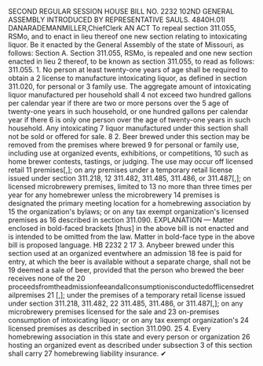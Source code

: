 SECOND REGULAR SESSION
HOUSE BILL NO. 2232
102ND GENERAL ASSEMBLY
INTRODUCED BY REPRESENTATIVE SAULS.
4840H.01I DANARADEMANMILLER,ChiefClerk
AN ACT
To repeal section 311.055, RSMo, and to enact in lieu thereof one new section relating to
intoxicating liquor.
Be it enacted by the General Assembly of the state of Missouri, as follows:
Section A. Section 311.055, RSMo, is repealed and one new section enacted in lieu
2 thereof, to be known as section 311.055, to read as follows:
311.055. 1. No person at least twenty-one years of age shall be required to obtain a
2 license to manufacture intoxicating liquor, as defined in section 311.020, for personal or
3 family use. The aggregate amount of intoxicating liquor manufactured per household shall
4 not exceed two hundred gallons per calendar year if there are two or more persons over the
5 age of twenty-one years in such household, or one hundred gallons per calendar year if there
6 is only one person over the age of twenty-one years in such household. Any intoxicating
7 liquor manufactured under this section shall not be sold or offered for sale.
8 2. Beer brewed under this section may be removed from the premises where brewed
9 for personal or family use, including use at organized events, exhibitions, or competitions,
10 such as home brewer contests, tastings, or judging. The use may occur off licensed retail
11 premises[,]; on any premises under a temporary retail license issued under section 311.218,
12 311.482, 311.485, 311.486, or 311.487[,]; on licensed microbrewery premises, limited to
13 no more than three times per year for any homebrewer unless the microbrewery
14 premises is designated the primary meeting location for a homebrewing association by
15 the organization's bylaws; or on any tax exempt organization's licensed premises as
16 described in section 311.090.
EXPLANATION — Matter enclosed in bold-faced brackets [thus] in the above bill is not enacted and is
intended to be omitted from the law. Matter in bold-face type in the above bill is proposed language.
HB 2232 2
17 3. Anybeer brewed under this section used at an organized eventwhere an admission
18 fee is paid for entry, at which the beer is available without a separate charge, shall not be
19 deemed a sale of beer, provided that the person who brewed the beer receives none of the
20 proceedsfromtheadmissionfeeandallconsumptionisconductedofflicensedretailpremises
21 [,]; under the premises of a temporary retail license issued under section 311.218, 311.482,
22 311.485, 311.486, or 311.487[,]; on any microbrewery premises licensed for the sale and
23 on-premises consumption of intoxicating liquor; or on any tax exempt organization's
24 licensed premises as described in section 311.090.
25 4. Every homebrewing association in this state and every person or organization
26 hosting an organized event as described under subsection 3 of this section shall carry
27 homebrewing liability insurance.
✔